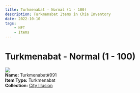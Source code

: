 ```yaml
---
title: Turkmenabat - Normal (1 - 100)
description: Turkmenabat Items in Chia Inventory
date: 2022-10-10
tags:
    - NFT
    - Items
---
```


# Turkmenabat - Normal (1 - 100)
<div class="item_thumbnail">
<img loading="lazy" src="https://qfmdqe4vbkqfr3rq42trknpzgfykx36scgdf5uummnaweh3waa.arweave.net/-gVg4E5UKoFjuMOanFTX5MXCr79IRhl7SjGNBYh92AI"><br/>
<div><strong>Name:</strong> Turkmenabat#991</div>
<div><strong>Item Type:</strong> Turkmenabat</div>
<div><strong>Collection:</strong> <a href="https://www.spacescan.io/xch/nft/collection/col1lend2dcn558km4wcwta4xnkfv3xpcmlp9kyt0m909emvfxechlyqdl5ndg">City Illusion</a></div>
</div>

